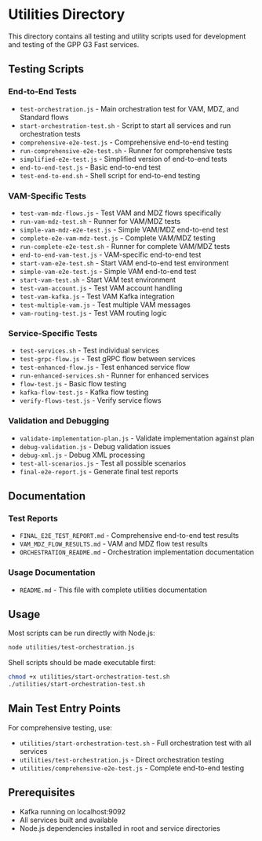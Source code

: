 # Utilities Directory

This directory contains all testing and utility scripts used for development and testing of the GPP G3 Fast services.

## Testing Scripts

### End-to-End Tests
- `test-orchestration.js` - Main orchestration test for VAM, MDZ, and Standard flows
- `start-orchestration-test.sh` - Script to start all services and run orchestration tests
- `comprehensive-e2e-test.js` - Comprehensive end-to-end testing
- `run-comprehensive-e2e-test.sh` - Runner for comprehensive tests
- `simplified-e2e-test.js` - Simplified version of end-to-end tests
- `end-to-end-test.js` - Basic end-to-end test
- `test-end-to-end.sh` - Shell script for end-to-end testing

### VAM-Specific Tests
- `test-vam-mdz-flows.js` - Test VAM and MDZ flows specifically
- `run-vam-mdz-test.sh` - Runner for VAM/MDZ tests
- `simple-vam-mdz-e2e-test.js` - Simple VAM/MDZ end-to-end test
- `complete-e2e-vam-mdz-test.js` - Complete VAM/MDZ testing
- `run-complete-e2e-test.sh` - Runner for complete VAM/MDZ tests
- `end-to-end-vam-test.js` - VAM-specific end-to-end test
- `start-vam-e2e-test.sh` - Start VAM end-to-end test environment
- `simple-vam-e2e-test.js` - Simple VAM end-to-end test
- `start-vam-test.sh` - Start VAM test environment
- `test-vam-account.js` - Test VAM account handling
- `test-vam-kafka.js` - Test VAM Kafka integration
- `test-multiple-vam.js` - Test multiple VAM messages
- `vam-routing-test.js` - Test VAM routing logic

### Service-Specific Tests
- `test-services.sh` - Test individual services
- `test-grpc-flow.js` - Test gRPC flow between services
- `test-enhanced-flow.js` - Test enhanced service flow
- `run-enhanced-services.sh` - Runner for enhanced services
- `flow-test.js` - Basic flow testing
- `kafka-flow-test.js` - Kafka flow testing
- `verify-flows-test.js` - Verify service flows

### Validation and Debugging
- `validate-implementation-plan.js` - Validate implementation against plan
- `debug-validation.js` - Debug validation issues
- `debug-xml.js` - Debug XML processing
- `test-all-scenarios.js` - Test all possible scenarios
- `final-e2e-report.js` - Generate final test reports

## Documentation

### Test Reports
- `FINAL_E2E_TEST_REPORT.md` - Comprehensive end-to-end test results
- `VAM_MDZ_FLOW_RESULTS.md` - VAM and MDZ flow test results
- `ORCHESTRATION_README.md` - Orchestration implementation documentation

### Usage Documentation
- `README.md` - This file with complete utilities documentation

## Usage

Most scripts can be run directly with Node.js:
```bash
node utilities/test-orchestration.js
```

Shell scripts should be made executable first:
```bash
chmod +x utilities/start-orchestration-test.sh
./utilities/start-orchestration-test.sh
```

## Main Test Entry Points

For comprehensive testing, use:
- `utilities/start-orchestration-test.sh` - Full orchestration test with all services
- `utilities/test-orchestration.js` - Direct orchestration testing
- `utilities/comprehensive-e2e-test.js` - Complete end-to-end testing

## Prerequisites

- Kafka running on localhost:9092
- All services built and available
- Node.js dependencies installed in root and service directories 